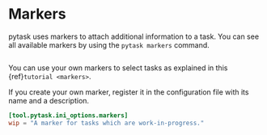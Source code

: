 # Markers

pytask uses markers to attach additional information to a task. You can see all
available markers by using the `pytask markers` command.

```{image} /_static/images/markers.svg
```

You can use your own markers to select tasks as explained in this
{ref}`tutorial <markers>`.

If you create your own marker, register it in the configuration file with its name and a
description.

```toml
[tool.pytask.ini_options.markers]
wip = "A marker for tasks which are work-in-progress."
```
